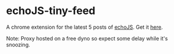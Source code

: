 # echoJS-tiny-feed
A chrome extension for the latest 5 posts of [echoJS](http://www.echojs.com). Get it [here](https://chrome.google.com/webstore/detail/echojs-tiny-feed/bmlkhgoeojmkkekadnhbhffgcgepdkoc?hl=sv).

Note: Proxy hosted on a free dyno so expect some delay while it's snoozing.
